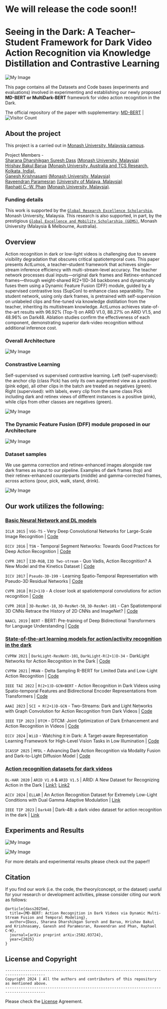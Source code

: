 # We will release the code soon!! #

# Seeing in the Dark: A Teacher–Student Framework for Dark Video Action Recognition via Knowledge Distillation and Contrastive Learning

![My Image](assets/abstract_img.png)

This page contains all the Datasets and Code bases (experiments and evaluations) involved in experimenting and establishing our newly proposed **MD-BERT or MultiDark-BERT** framework for video action recognition in the Dark.

The official repository of the paper with supplementary: [MD-BERT](https://arxiv.org/pdf/2502.03724) | ![Visitor Count](https://visitor-badge.laobi.icu/badge?page_id=HrishavBakulBarua.DarkBERT)




## About the project

This project is a carried out in [Monash University, Malaysia campus](https://www.monash.edu.my/).

Project Members -                                                                                                                                                                                                                                                                      
[Sharana Dharshikgan Suresh Dass](https://www.linkedin.com/in/sharana-dharshikgan-suresh-dass-361167191/?originalSubdomain=my) [(Monash University, Malaysia)](https://www.monash.edu.my/)                                                                                             
[Hrishav Bakul Barua](https://www.researchgate.net/profile/Hrishav-Barua)  [(Monash University, Australia and TCS Research, Kolkata, India)](https://www.tcs.com/what-we-do/research),                                                                                                         
[Ganesh Krishnasami](https://research.monash.edu/en/persons/ganesh-krishnasamy) [(Monash University, Malaysia)](https://www.monash.edu.my/)                                                                                                                                         
[Raveendran Paramesran](https://scholar.google.com.my/citations?user=NIbyoq0AAAAJ&hl=en) [(University of Malaya, Malaysia)](https://www.monash.edu.my/)                                                                                                                                   
[Raphaël C.-W. Phan](https://scholar.google.com/citations?user=wR84XY1kACcC&hl=en) [(Monash University, Malaysia)](https://www.um.edu.my/).   

### Funding details
This work is supported by the [`Global Research Excellence Scholarship`](https://www.monash.edu.my/student-services/financial-assistance/postgraduate-scholarships/merit-scholarships), Monash University, Malaysia. This research is also supported, in part, by the prestigious [`Global Excellence and Mobility Scholarship (GEMS)`](https://www.monash.edu.my/research/support-and-scholarships/gems-scholarship), Monash University (Malaysia & Melbourne, Australia).


## Overview

Action recognition in dark or low-light videos is challenging due to severe visibility degradation that obscures critical spatiotemporal cues. This paper presents ActLumos, a teacher–student framework that achieves single-stream inference efficiency with multi-stream-level accuracy. The teacher network processes dual inputs—original dark frames and Retinex-enhanced frames—through weight-shared R(2+1)D-34 backbones and dynamically fuses them using a Dynamic Feature Fusion (DFF) module, guided by a supervised contrastive loss (SupCon) to enhance class separability. The student network, using only dark frames, is pretrained with self-supervision on unlabeled clips and fine-tuned via knowledge distillation from the teacher, inheriting its multistream knowledge. ActLumos achieves state-of-the-art results with 96.92% (Top-1) on ARID V1.0, 88.27% on ARID V1.5, and 48.96% on Dark48. Ablation studies confirm the effectiveness of each component, demonstrating superior dark-video recognition without additional inference cost.

### Overall Architecture

![My Image](assets/arch.png)


### Constrastive Learning

Self-supervised vs supervised contrastive learning. Left (self-supervised): the
anchor clip (class Pick) has only its own augmented view as a positive (pink edge), all
other clips in the batch are treated as negatives (green). Right (supervised): with labels,
every clip from the same class Pick including dark and retinex views of different instances
is a positive (pink), while clips from other classes are negatives (green).

![My Image](assets/contrastive.png)

### The Dynamic Feature Fusion (DFF) module proposed in our Architecture

![My Image](assets/DFF.png)

### Dataset samples

We use gamma correction and retinex-enhanced images alongside raw dark frames as input to our pipeline. Examples of dark frames (top) and their retinex-enhanced counterparts (middle) and gamma-corrected frames, across actions (pour, pick, walk, stand, drink).

![My Image](assets/channels.png)

## Our work utilizes the following:

### <ins>Basic Neural Network and DL models</ins>

`ICLR 2015` | `VGG-TS` - Very Deep Convolutional Networks for Large-Scale Image Recognition | [Code](https://github.com/Prabhu204/Very-Deep-Convolutional-Networks-for-Large-Scale-Image-Recognition)

`ECCV 2016` | `TSN` - Temporal Segment Networks: Towards Good Practices for Deep Action Recognition | [Code](https://github.com/Ruiyang-061X/TSN)

`CVPR 2017` | `I3D-RGB`, `I3D Two-stream` - Quo Vadis, Action Recognition? A New Model and the Kinetics Dataset | [Code](https://github.com/piergiaj/pytorch-i3d)

`ICCV 2017` | `Pseudo-3D-199` - Learning Spatio-Temporal Representation with Pseudo-3D Residual Networks | [Code](https://github.com/ZhaofanQiu/pseudo-3d-residual-networks)

`CVPR 2018` | `R(2+1)D` -  A closer look at spatiotemporal convolutions for action recognition | [Code](https://github.com/leftthomas/R2Plus1D-C3D)

`CVPR 2018` | `3D-ResNet-18`, `3D-ResNet-50`, `3D-ResNet-101` - Can Spatiotemporal 3D CNNs Retrace the History of 2D CNNs and ImageNet? | [Code](https://github.com/kenshohara/3D-ResNets-PyTorch)

`NAACL 2019` | `BERT` - BERT: Pre-training of Deep Bidirectional Transformers for Language Understanding | [Code](https://github.com/google-research/bert)


### <ins>State-of-the-art learning models for action/activity recognition in the dark</ins>

`CVPRW 2021` | `DarkLight-ResNeXt-101`, `DarkLight-R(2+1)D-34` - DarkLight Networks for Action Recognition in the Dark | [Code](https://github.com/Ticuby/Darklight-Pytorch)

`CVPRW 2021` | `MRAN` - Delta Sampling R-BERT for Limited Data and Low-Light Action Recognition | [Code](https://openaccess.thecvf.com/content/CVPR2021W/UG2/papers/Hira_Delta_Sampling_R-BERT_for_Limited_Data_and_Low-Light_Action_Recognition_CVPRW_2021_paper.pdf)

`IEEE TAI 2022` | `R(2+1)D-GCN+BERT` - Action Recognition in Dark Videos using Spatio-temporal Features and Bidirectional Encoder Representations from Transformers | [Code](https://www.isical.ac.in/~ash/Action_Recognition_in_Dark_Videos_using_Spatio-temporal_Features_and_Bidirectional_Encoder_Representations_from_Transformers.pdf)

`AAAI 2023` | `SCI + R(2+1)D-GCN` - Two-Streams: Dark and Light Networks with Graph Convolution for Action Recognition from Dark Videos | [Code](https://ojs.aaai.org/index.php/AAAI/article/view/27030)

`IEEE TIP 2023` | `DTCM` - DTCM: Joint Optimization of Dark Enhancement and Action Recognition in Videos | [Code](https://www.researchgate.net/publication/371698911_DTCM_Joint_Optimization_of_Dark_Enhancement_and_Action_Recognition_in_Videos)

`ECCV 2024` | `WiiD` - Watching it in Dark: A Target-aware Representation Learning Framework for High-Level Vision Tasks in Low Illumination | [Code](https://github.com/ZhangYh994/WiiD)

`ICASSP 2025` | `MFDL` - Advancing Dark Action Recognition via Modality Fusion and Dark-to-Light Diffusion Model | [Code](https://ieeexplore.ieee.org/document/10890723) 
 


### <ins>Action recognition datasets for dark videos</ins>

`DL-HAR 2020` | `ARID V1.0` & `ARID V1.5` | ARID: A New Dataset for Recognizing Action in the Dark | [Link1](https://github.com/xuyu0010/ARID_v1); [Link2](https://xuyu0010.github.io/arid.html)

`ACCV 2024` | `ELLAR` | An Action Recognition Dataset for Extremely Low-Light Conditions with Dual Gamma Adaptive Modulation | [Link](https://sites.google.com/view/knu-ellar/)

`IEEE TIP 2023` | `Dark48` | Dark-48: a dark video dataset for action recognition in the dark | [Link](https://github.com/yzfly/Dark48)


## Experiments and Results

![My Image](assets/results_1.png)

![My Image](assets/results_2.png)

For more details and experimental results please check out the paper!!

##  Citation 

If you find our work (i.e. the code, the theory/concept, or the dataset) useful for your research or development activities, please consider citing our work as follows:

~~~
@article{dass2025md,
  title={MD-BERT: Action Recognition in Dark Videos via Dynamic Multi-Stream Fusion and Temporal Modeling},
  author={Dass, Sharana Dharshikgan Suresh and Barua, Hrishav Bakul and Krishnasamy, Ganesh and Paramesran, Raveendran and Phan, Raphael C-W},
  journal={arXiv preprint arXiv:2502.03724},
  year={2025}
}
~~~


## License and Copyright


~~~
----------------------------------------------------------------------------------------
Copyright 2024 | All the authors and contributors of this repository as mentioned above.
----------------------------------------------------------------------------------------

~~~

Please check the [License](LICENSE) Agreement.


